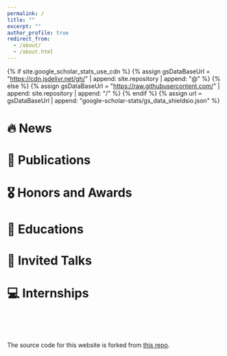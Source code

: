 ```yaml
---
permalink: /
title: ""
excerpt: ""
author_profile: true
redirect_from: 
  - /about/
  - /about.html
---
```


{% if site.google_scholar_stats_use_cdn %}
{% assign gsDataBaseUrl = "https://cdn.jsdelivr.net/gh/" | append: site.repository | append: "@" %}
{% else %}
{% assign gsDataBaseUrl = "https://raw.githubusercontent.com/" | append: site.repository | append: "/" %}
{% endif %}
{% assign url = gsDataBaseUrl | append: "google-scholar-stats/gs_data_shieldsio.json" %}

<span class='anchor' id='about-me'></span>

# 🔥 News

# 📝 Publications 

# 🎖 Honors and Awards
# 📖 Educations
# 💬 Invited Talks
# 💻 Internships

<br/>

<br/>

<br/>

The source code for this website is forked from [this repo](https://github.com/RayeRen/acad-homepage.github.io).